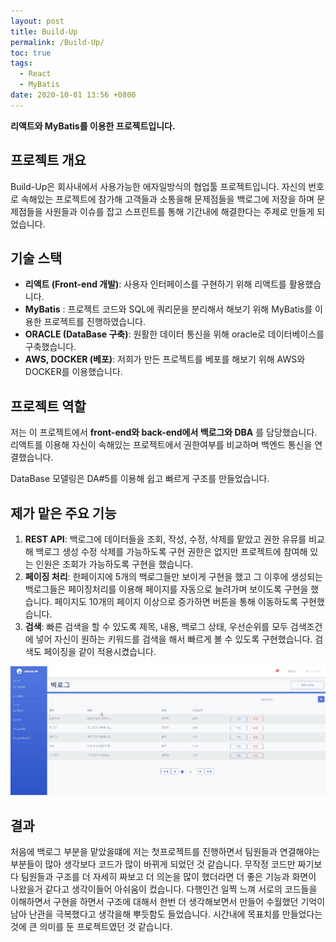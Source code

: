 ```yaml
---
layout: post
title: Build-Up
permalink: /Build-Up/
toc: true
tags:
  - React
  - MyBatis
date: 2020-10-01 13:56 +0800
---
```


**리액트와 MyBatis를 이용한 프로젝트입니다.**

## 프로젝트 개요

Build-Up은 회사내에서 사용가능한 에자일방식의 협업툴 프로젝트입니다.
자신의 번호로 속해있는 프로젝트에 참가해 고객들과 소통을해 문제점들을 백로그에
저장을 하며 문제점들을 사원들과 이슈를 잡고 스프린트를 통해 기간내에 해결한다는 주제로 만들게 되었습니다.

## 기술 스택

- **리액트 (Front-end 개발)**: 사용자 인터페이스를 구현하기 위해 리액트를 활용했습니다.
- **MyBatis** : 프로젝트 코드와 SQL에 쿼리문을 분리해서 해보기 위해 MyBatis를 이용한 프로젝트를 진행하였습니다.
- **ORACLE (DataBase 구축)**: 원활한 데이터 통신을 위해 oracle로 데이터베이스를 구축했습니다.
- **AWS, DOCKER (베포)**: 저희가 만든 프로젝트를 베포를 해보기 위해 AWS와 DOCKER를 이용했습니다.

## 프로젝트 역할

저는 이 프로젝트에서 **front-end와 back-end에서 백로그와 DBA** 를 담당했습니다. 리액트를 이용해 자신이 속해있는 프로젝트에서 권한여부를 비교하며 백엔드 통신을 연결했습니다.

DataBase 모델링은 DA#5를 이용해 쉽고 빠르게 구조를 만들었습니다.

## 제가 맡은 주요 기능

1. **REST API**: 백로그에 데이터들을 조회, 작성, 수정, 삭제를 맡았고 권한 유뮤를 비교해
   백로그 생성 수정 삭제를 가능하도록 구현 권한은 없지만 프로젝트에 참여해 있는 인원은 조회가 가능하도록 구현을 했습니다.
2. **페이징 처리**: 한페이지에 5개의 백로그들만 보이게 구현을 했고 그 이후에 생성되는 백로그들은 페이징처리를 이용해 페이지를 자동으로 늘려가며 보이도록 구현을 했습니다.
   페이지도 10개의 페이지 이상으로 증가하면 버튼을 통해 이동하도록 구현했습니다.
3. **검색**: 빠른 검색을 할 수 있도록 제목, 내용, 백로그 상태, 우선순위를 모두 검색조건에 넣어 자신이 원하는 키워드를 검색을 해서 빠르게 볼 수 있도록 구현했습니다. 검색도 페이징을 같이 적용시켰습니다.

![대체 텍스트](../img/백로그.PNG)

## 결과

처음에 백로그 부분을 맡았을떄에 저는 첫프로젝트를 진행하면서 팀원들과 연결해야는 부분들이
많아 생각보다 코드가 많이 바뀌게 되었던 것 같습니다. 무작정 코드만 짜기보다 팀원들과 구조를
더 자세히 짜보고 더 의논을 많이 했더라면 더 좋은 기능과 화면이 나왔을거 같다고 생각이들어 아쉬움이 컸습니다. 다행인건 일찍 느껴 서로의 코드들을 이해하면서 구현을 하면서 구조에 대해서 한번 더 생각해보면서 만들어 수월했던 기억이 남아 난관을 극복했다고 생각을해 뿌듯함도 들었습니다. 시간내에 목표치를 만들었다는 것에 큰 의미를 둔 프로젝트였던 것 같습니다.
